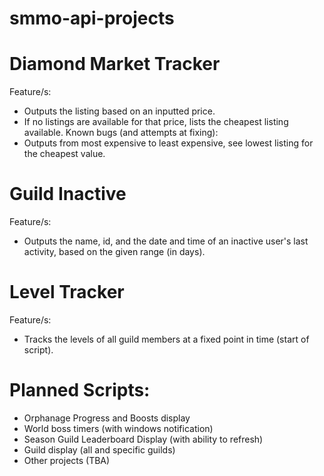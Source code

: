 # smmo-api-projects
# Diamond Market Tracker
Feature/s:
- Outputs the listing based on an inputted price.
- If no listings are available for that price, lists the cheapest listing available.
Known bugs (and attempts at fixing):
- Outputs from most expensive to least expensive, see lowest listing for the cheapest value.

# Guild Inactive
Feature/s:
- Outputs the name, id, and the date and time of an inactive user's last activity, based on the given range (in days).

# Level Tracker
Feature/s:
- Tracks the levels of all guild members at a fixed point in time (start of script).

# Planned Scripts:
- Orphanage Progress and Boosts display
- World boss timers (with windows notification)
- Season Guild Leaderboard Display (with ability to refresh)
- Guild display (all and specific guilds)
- Other projects (TBA)
